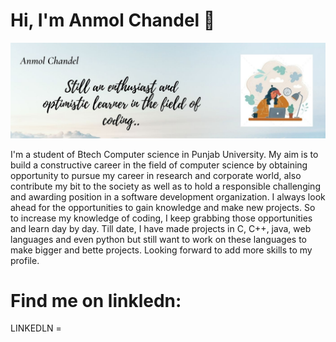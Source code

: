 # Hi, I'm Anmol Chandel 👋

<img src="https://github.com/anmolchandelCO180309/anmolchandelCO180309/blob/main/Anmol%20Chandel.jpg">

I'm a student of Btech Computer science in Punjab University. My aim is to build a constructive career in the field of computer science by obtaining opportunity to pursue my career in research and corporate world, also contribute my bit to the society as well as to hold a responsible challenging and awarding position in a software development organization. I always look ahead for the opportunities to gain knowledge and make new projects. So to increase my knowledge of coding, I keep grabbing those opportunities and learn day by day. Till date, I have made projects in C, C++, java, web languages and even python but still want to work on these languages to make bigger and bette projects. Looking forward to add more skills to my profile.

# Find me on linkledn:
LINKEDLN = <a href = "https://www.linkedin.com/in/anmol-chandel-652870179/">
